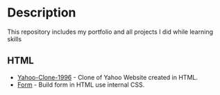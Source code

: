 # Description
This repository includes my portfolio and all projects I did while learning skills

## HTML
- [Yahoo-Clone-1996](https://github.com/rohini-ranjanR/rohini-ranjanR.github.io/blob/main/yahoo-clone-1996/yahoo_home.html) - Clone of Yahoo Website created in HTML.
- [Form](https://github.com/rohini-ranjanR/rohini-ranjanR.github.io/blob/main/form/form.html) - Build form in HTML use internal CSS.

